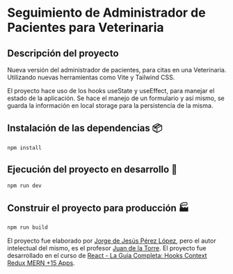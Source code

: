 # Seguimiento de Administrador de Pacientes para Veterinaria

## Descripción del proyecto

Nueva versión del administrador de pacientes, para citas en una Veterinaria. Utilizando nuevas herramientas como Vite y Tailwind CSS.

El proyecto hace uso de los hooks useState y useEffect, para manejar el estado de la aplicación. Se hace el manejo de un formulario y así mismo, se guarda la información en local storage para la persistencia de la misma.

## Instalación de las dependencias 📦

```cmd
npm install
```

## Ejecución del proyecto en desarrollo 🚀

```cmd
npm run dev
```

## Construir el proyecto para producción 🏭

```cmd
npm run build
```
El proyecto fue elaborado por [Jorge de Jesús Pérez López](https://portfolio-jorgeperez.netlify.app/), pero el autor intelectual del mismo, es el profesor [Juan de la Torre](https://codigoconjuan.com/). El proyecto fue desarrollado en el curso de [React - La Guía Completa: Hooks Context Redux MERN +15 Apps](https://www.udemy.com/course/react-de-principiante-a-experto-creando-mas-de-10-aplicaciones/).
